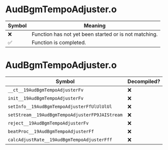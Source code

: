 # AudBgmTempoAdjuster.o
| Symbol | Meaning 
| ------------- | ------------- 
| :x: | Function has not yet been started or is not matching. 
| :white_check_mark: | Function is completed. 


# AudBgmTempoAdjuster.o
| Symbol | Decompiled? |
| ------------- | ------------- |
| `__ct__19AudBgmTempoAdjusterFv` | :x: |
| `init__19AudBgmTempoAdjusterFv` | :x: |
| `setInfo__19AudBgmTempoAdjusterFfUlUlUlUl` | :x: |
| `setStream__19AudBgmTempoAdjusterFP9JAIStream` | :x: |
| `reject__19AudBgmTempoAdjusterFv` | :x: |
| `beatProc__19AudBgmTempoAdjusterFf` | :x: |
| `calcAdjustRate__19AudBgmTempoAdjusterFff` | :x: |
